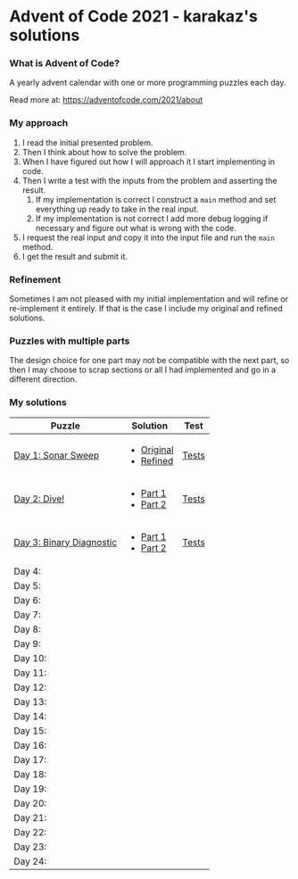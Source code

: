 # Advent of Code 2021 - karakaz's solutions

### What is Advent of Code?

A yearly advent calendar with one or more programming puzzles each day.

Read more at: https://adventofcode.com/2021/about

### My approach

1. I read the initial presented problem.
2. Then I think about how to solve the problem.
3. When I have figured out how I will approach it I start implementing in code.
4. Then I write a test with the inputs from the problem and asserting the result.
   1. If my implementation is correct I construct a `main` method and set everything up ready to take in the real input.
   2. If my implementation is not correct I add more debug logging if necessary and figure out what is wrong with the code.
5. I request the real input and copy it into the input file and run the `main` method.
6. I get the result and submit it.

### Refinement

Sometimes I am not pleased with my initial implementation and will refine or re-implement it entirely. If that is the case I include my original and refined solutions.

### Puzzles with multiple parts

The design choice for one part may not be compatible with the next part, so then I may choose to scrap sections or all I had implemented and go in a different direction.

### My solutions


| Puzzle                                                          | Solution                                                                                                                                                                                                                                                                                                                    | Test                                                                                                                                      |
|-----------------------------------------------------------------|-----------------------------------------------------------------------------------------------------------------------------------------------------------------------------------------------------------------------------------------------------------------------------------------------------------------------------|-------------------------------------------------------------------------------------------------------------------------------------------|
| [Day 1: Sonar Sweep](https://adventofcode.com/2021/day/1)       | <ul><li>[Original](https://github.com/Karakaz/advent-of-code-2021/blob/master/src/main/kotlin/io/karakaz/adventofcode/y2021/puzzle/day1/Day1Original.kt) </li><li>[Refined](https://github.com/Karakaz/advent-of-code-2021/blob/master/src/main/kotlin/io/karakaz/adventofcode/y2021/puzzle/day1/Day1Refined.kt) </li></ul> | [Tests](https://github.com/Karakaz/advent-of-code-2021/blob/master/src/test/kotlin/io/karakaz/adventofcode/y2021/puzzle/day1/Day1Test.kt) |
| [Day 2: Dive!](https://adventofcode.com/2021/day/2)             | <ul><li>[Part 1](https://github.com/Karakaz/advent-of-code-2021/blob/master/src/main/kotlin/io/karakaz/adventofcode/y2021/puzzle/day2/Day2Part1.kt) </li><li>[Part 2](https://github.com/Karakaz/advent-of-code-2021/blob/master/src/main/kotlin/io/karakaz/adventofcode/y2021/puzzle/day2/Day2Part2.kt) </li></ul>         | [Tests](https://github.com/Karakaz/advent-of-code-2021/blob/master/src/test/kotlin/io/karakaz/adventofcode/y2021/puzzle/day2/Day2Test.kt) |
| [Day 3: Binary Diagnostic](https://adventofcode.com/2021/day/3) | <ul><li>[Part 1](https://github.com/Karakaz/advent-of-code-2021/blob/master/src/main/kotlin/io/karakaz/adventofcode/y2021/puzzle/day3/Day3Part1.kt) </li><li>[Part 2](https://github.com/Karakaz/advent-of-code-2021/blob/master/src/main/kotlin/io/karakaz/adventofcode/y2021/puzzle/day3/Day3Part2.kt) </li></ul>         | [Tests](https://github.com/Karakaz/advent-of-code-2021/blob/master/src/test/kotlin/io/karakaz/adventofcode/y2021/puzzle/day3/Day3Test.kt) |
| Day 4:                                                          |                                                                                                                                                                                                                                                                                                                             |                                                                                                                                           |
| Day 5:                                                          |                                                                                                                                                                                                                                                                                                                             |                                                                                                                                           |
| Day 6:                                                          |                                                                                                                                                                                                                                                                                                                             |                                                                                                                                           |
| Day 7:                                                          |                                                                                                                                                                                                                                                                                                                             |                                                                                                                                           |
| Day 8:                                                          |                                                                                                                                                                                                                                                                                                                             |                                                                                                                                           |
| Day 9:                                                          |                                                                                                                                                                                                                                                                                                                             |                                                                                                                                           |
| Day 10:                                                         |                                                                                                                                                                                                                                                                                                                             |                                                                                                                                           |
| Day 11:                                                         |                                                                                                                                                                                                                                                                                                                             |                                                                                                                                           |
| Day 12:                                                         |                                                                                                                                                                                                                                                                                                                             |                                                                                                                                           |
| Day 13:                                                         |                                                                                                                                                                                                                                                                                                                             |                                                                                                                                           |
| Day 14:                                                         |                                                                                                                                                                                                                                                                                                                             |                                                                                                                                           |
| Day 15:                                                         |                                                                                                                                                                                                                                                                                                                             |                                                                                                                                           |
| Day 16:                                                         |                                                                                                                                                                                                                                                                                                                             |                                                                                                                                           |
| Day 17:                                                         |                                                                                                                                                                                                                                                                                                                             |                                                                                                                                           |
| Day 18:                                                         |                                                                                                                                                                                                                                                                                                                             |                                                                                                                                           |
| Day 19:                                                         |                                                                                                                                                                                                                                                                                                                             |                                                                                                                                           |
| Day 20:                                                         |                                                                                                                                                                                                                                                                                                                             |                                                                                                                                           |
| Day 21:                                                         |                                                                                                                                                                                                                                                                                                                             |                                                                                                                                           |
| Day 22:                                                         |                                                                                                                                                                                                                                                                                                                             |                                                                                                                                           |
| Day 23:                                                         |                                                                                                                                                                                                                                                                                                                             |                                                                                                                                           |
| Day 24:                                                         |                                                                                                                                                                                                                                                                                                                             |                                                                                                                                           |
